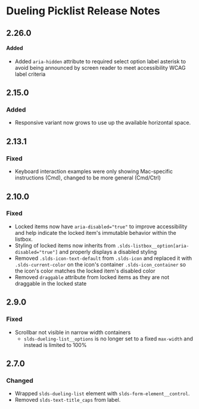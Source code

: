 <!-- Release notes authoring guidelines: http://keepachangelog.com/ -->

# Dueling Picklist Release Notes

<!-- ## [Unreleased] -->
## 2.26.0

#### Added
- Added `aria-hidden` attribute to required select option label asterisk to avoid being announced by screen reader to meet accessibility WCAG label criteria

## 2.15.0

### Added

- Responsive variant now grows to use up the available horizontal space.

## 2.13.1

### Fixed

- Keyboard interaction examples were only showing Mac-specific instructions (Cmd), changed to be more general (Cmd/Ctrl)

## 2.10.0

### Fixed

- Locked items now have `aria-disabled="true"` to improve accessibility and help indicate the locked item's immutable behavior within the listbox.
- Styling of locked items now inherits from `.slds-listbox__option[aria-disabled="true"]` and properly displays a disabled styling
- Removed `.slds-icon-text-default` from `.slds-icon` and replaced it with `.slds-current-color` on the icon's container `.slds-icon_container` so the icon's color matches the locked item's disabled color
- Removed `draggable` attribute from locked items as they are not draggable in the locked state

## 2.9.0

### Fixed

- Scrollbar not visible in narrow width containers
  - `slds-dueling-list__options` is no longer set to a fixed `max-width` and instead is limited to 100%

## 2.7.0

### Changed

- Wrapped `slds-dueling-list` element with `slds-form-element__control`.
- Removed `slds-text-title_caps` from label.
